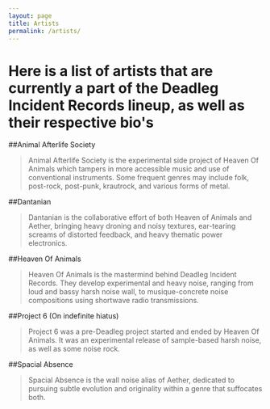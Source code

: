```yaml
---
layout: page
title: Artists
permalink: /artists/
---
```


# Here is a list of artists that are currently a part of the Deadleg Incident Records lineup, as well as their respective bio's

##Animal Afterlife Society
<blockquote>Animal Afterlife Society is the experimental side project of Heaven Of Animals which tampers in more accessible music and use of conventional instruments. Some frequent genres may include folk, post-rock, post-punk, krautrock, and various forms of metal.</blockquote>

##Dantanian
<blockquote>Dantanian is the collaborative effort of both Heaven of Animals and Aether, bringing heavy droning and noisy textures, ear-tearing screams of distorted feedback, and heavy thematic power electronics.</blockquote>

##Heaven Of Animals
<blockquote>Heaven Of Animals is the mastermind behind Deadleg Incident Records. They develop experimental and heavy noise, ranging from loud and bassy harsh noise wall, to musique-concrete noise compositions using shortwave radio transmissions.</blockquote>

##Project 6 (On indefinite hiatus)
<blockquote>Project 6 was a pre-Deadleg project started and ended by Heaven Of Animals. It was an experimental release of sample-based harsh noise, as well as some noise rock.</blockquote>

##Spacial Absence
<blockquote>Spacial Absence is the wall noise alias of Aether, dedicated to pursuing subtle evolution and originality within a genre that suffocates both.</blockquote>
